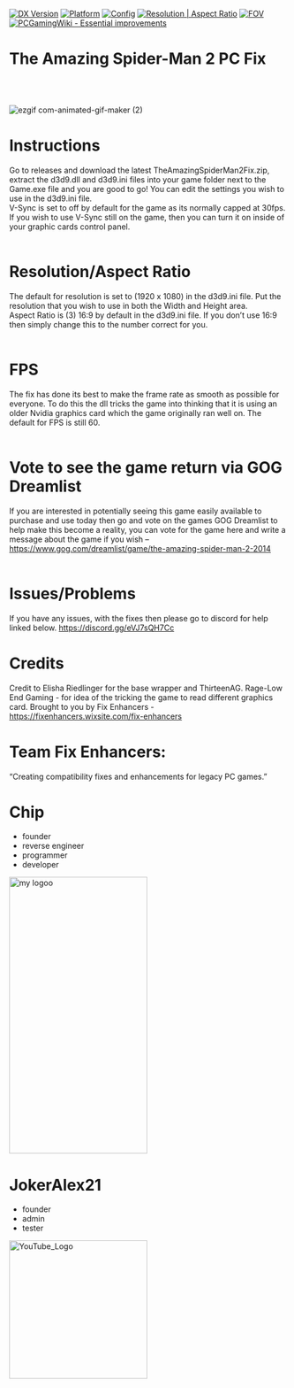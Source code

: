 [![DX Version](https://img.shields.io/badge/DirectX-9-informational?style=flat)](#features)
[![Platform](https://img.shields.io/badge/Windows-x86-blue?style=flat)](#platform)
[![Config](https://img.shields.io/badge/Config-INI-success?style=flat)](#configuration)
[![Resolution | Aspect Ratio](https://img.shields.io/badge/Resolution-1080p%20%7C%204K%2B-brightgreen?style=flat)](#resolution-aspect-ratio)
[![FOV](https://img.shields.io/badge/FOV-Configurable-blue?style=flat)](#fov)
[![PCGamingWiki - Essential improvements](https://img.shields.io/badge/PCGamingWiki-Essential--improvements-0066cc?style=flat&logo=pcgamingwiki&logoColor=white)](https://www.pcgamingwiki.com/wiki/The_Amazing_Spider-Man_2)

# The Amazing Spider-Man 2 PC Fix
<br><br>

![ezgif com-animated-gif-maker (2)](https://github.com/user-attachments/assets/325a3e1e-41dc-4664-991a-5f5bd7d7123a)


# Instructions

Go to releases and download the latest TheAmazingSpiderMan2Fix.zip, extract the d3d9.dll and d3d9.ini files into your game folder next to the Game.exe file and you are good to go! You can edit the settings you wish to use in the d3d9.ini file.
<br>
V-Sync is set to off by default for the game as its normally capped at 30fps. If you wish to use V-Sync still on the game, then you can turn it on inside of your graphic cards control panel.
<br><br>

<a name="resolution-aspect-ratio"></a>
# Resolution/Aspect Ratio

The default for resolution is set to (1920 x 1080) in the d3d9.ini file. Put the resolution that you wish to use in both the Width and Height area.
<br>
Aspect Ratio is (3) 16:9 by default in the d3d9.ini file. If you don’t use 16:9 then simply change this to the number correct for you.
<br><br>

# FPS

The fix has done its best to make the frame rate as smooth as possible for everyone. To do this the dll tricks the game into thinking that it is using an older Nvidia graphics card which the game originally ran well on. The default for FPS is still 60.
<br><br>

# Vote to see the game return via GOG Dreamlist

If you are interested in potentially seeing this game easily available to purchase and use today then go and vote on the games GOG Dreamlist to help make this become a reality, you can vote for the game here and write a message about the game if you wish – https://www.gog.com/dreamlist/game/the-amazing-spider-man-2-2014 
<br><br>

# Issues/Problems

If you have any issues, with the fixes then please go to discord for help linked below. https://discord.gg/eVJ7sQH7Cc
<br>

# Credits

Credit to Elisha Riedlinger for the base wrapper and ThirteenAG.
Rage-Low End Gaming - for idea of the tricking the game to read different graphics card.
Brought to you by Fix Enhancers - https://fixenhancers.wixsite.com/fix-enhancers

# Team Fix Enhancers:

“Creating compatibility fixes and enhancements for legacy PC games.”
# Chip

- founder
- reverse engineer
- programmer
- developer
  
<img width="250" height="500" alt="my logoo" src="https://github.com/user-attachments/assets/9bb13d3f-0734-4f1d-b68f-14114b13744a" />


# JokerAlex21 

- founder
- admin
- tester 

<img width="250" height="250" alt="YouTube_Logo" src="https://github.com/user-attachments/assets/5c7204ca-4bca-4673-8117-965732e7ee6d" />
